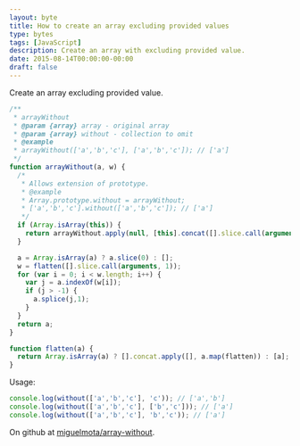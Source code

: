 ```yaml
---
layout: byte
title: How to create an array excluding provided values
type: bytes
tags: [JavaScript]
description: Create an array with excluding provided value.
date: 2015-08-14T00:00:00-00:00
draft: false
---
```

Create an array excluding provided value.

```javascript
/**
 * arrayWithout
 * @param {array} array - original array
 * @param {array} without - collection to omit
 * @example
 * arrayWithout(['a','b','c'], ['a','b','c']); // ['a']
 */
function arrayWithout(a, w) {
  /*
   * Allows extension of prototype.
   * @example
   * Array.prototype.without = arrayWithout;
   * ['a','b','c'].without(['a','b','c']); // ['a']
   */
  if (Array.isArray(this)) {
    return arrayWithout.apply(null, [this].concat([].slice.call(arguments)));
  }

  a = Array.isArray(a) ? a.slice(0) : [];
  w = flatten([].slice.call(arguments, 1));
  for (var i = 0; i < w.length; i++) {
    var j = a.indexOf(w[i]);
    if (j > -1) {
      a.splice(j,1);
    }
  }
  return a;
}

function flatten(a) {
  return Array.isArray(a) ? [].concat.apply([], a.map(flatten)) : [a];
}
```

Usage:

```javascript
console.log(without(['a','b','c'], 'c')); // ['a','b']
console.log(without(['a','b','c'], ['b','c'])); // ['a']
console.log(without(['a','b','c'], 'b','c')); // ['a']
```

On github at [miguelmota/array-without](https://github.com/miguelmota/array-without).
